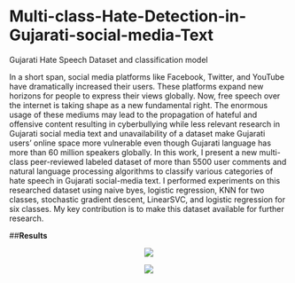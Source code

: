 # Multi-class-Hate-Detection-in-Gujarati-social-media-Text
Gujarati Hate Speech Dataset  and classification model 


In a short span, social media platforms like Facebook, Twitter, and YouTube have dramatically increased their users. These platforms expand new horizons for people to express their views globally. Now, free speech over the internet is taking shape as a new fundamental right. The enormous usage of these mediums may lead to the propagation of hateful and offensive content resulting in cyberbullying while less relevant research in Gujarati social media text and unavailability of a dataset make Gujarati users’ online space more vulnerable even though Gujarati language has more than 60 million speakers globally. In this work, I present a new multi-class peer-reviewed labeled dataset of more than 5500 user comments and natural language processing algorithms to classify various categories of hate speech in Gujarati social-media text. I performed experiments on this researched dataset using naive byes, logistic regression, KNN for two classes, stochastic gradient descent, LinearSVC, and logistic regression for six classes. My key contribution is to make this dataset available for further research. 

##**Results**

<p align="center"> <img src="https://user-images.githubusercontent.com/54111873/185794449-97d176a0-186d-4968-82a1-6591e6f15104.png">
 </p>


<p align="center"><img src="https://user-images.githubusercontent.com/54111873/185794562-e98d310c-4022-4268-b351-bd95af053940.png">
 </p>
